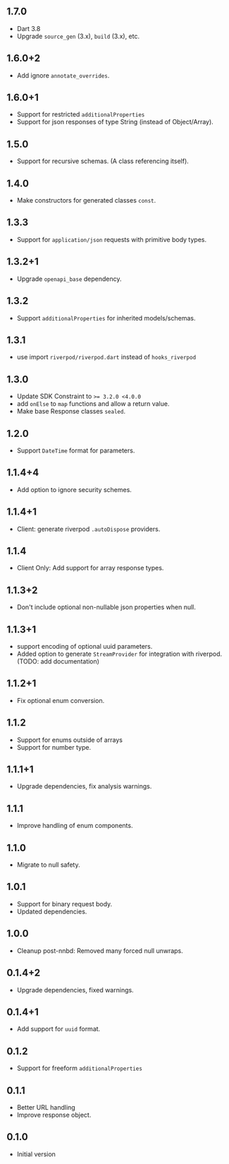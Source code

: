 ## 1.7.0

* Dart 3.8
* Upgrade `source_gen` (3.x), `build` (3.x), etc.

## 1.6.0+2

* Add ignore `annotate_overrides`.

## 1.6.0+1

* Support for restricted `additionalProperties`
* Support for json responses of type String (instead of Object/Array).

## 1.5.0

* Support for recursive schemas. (A class referencing itself).

## 1.4.0

* Make constructors for generated classes `const`.

## 1.3.3

* Support for `application/json` requests with primitive body types.

## 1.3.2+1

* Upgrade `openapi_base` dependency.

## 1.3.2

* Support `additionalProperties` for inherited models/schemas.

## 1.3.1

* use import `riverpod/riverpod.dart` instead of `hooks_riverpod`

## 1.3.0

* Update SDK Constraint to `>= 3.2.0 <4.0.0`
* add `onElse` to `map` functions and allow a return value.
* Make base Response classes `sealed`.

## 1.2.0

* Support `DateTime` format for parameters.

## 1.1.4+4

* Add option to ignore security schemes.

## 1.1.4+1

* Client: generate riverpod `.autoDispose` providers.

## 1.1.4

* Client Only: Add support for array response types.

## 1.1.3+2

* Don't include optional non-nullable json properties when null.

## 1.1.3+1

* support encoding of optional uuid parameters.
* Added option to generate `StreamProvider` for integration with riverpod. (TODO: add documentation)

## 1.1.2+1

* Fix optional enum conversion.

## 1.1.2

* Support for enums outside of arrays
* Support for number type.

## 1.1.1+1

* Upgrade dependencies, fix analysis warnings.

## 1.1.1

* Improve handling of enum components.

## 1.1.0

* Migrate to null safety.

## 1.0.1

* Support for binary request body.
* Updated dependencies.

## 1.0.0

* Cleanup post-nnbd: Removed many forced null unwraps.

## 0.1.4+2

* Upgrade dependencies, fixed warnings.

## 0.1.4+1

* Add support for `uuid` format.

## 0.1.2

- Support for freeform `additionalProperties`

## 0.1.1

- Better URL handling
- Improve response object.

## 0.1.0

- Initial version

